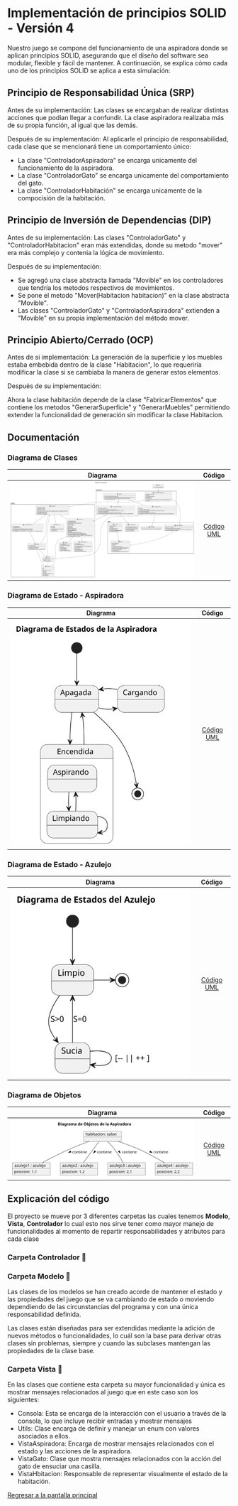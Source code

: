 # Implementación de principios SOLID - Versión 4
Nuestro juego se compone del funcionamiento de una aspiradora donde se aplican principios SOLID, asegurando que el diseño del software sea modular, flexible y fácil de mantener. A continuación, se explica cómo cada uno de los principios SOLID se aplica a esta simulación:

## Principio de Responsabilidad Única (SRP)
Antes de su implementación: Las clases se encargaban de realizar distintas acciones que podian llegar a confundir. La clase aspiradora realizaba más de su propia función, al igual que las demás.

Después de su implementación:
Al aplicarle el principio de responsabilidad, cada clase que se mencionará tiene un comportamiento único:
- La clase "ControladorAspiradora" se encarga unicamente del funcionamiento de la aspiradora.
- La clase "ControladorGato" se encarga unicamente del comportamiento del gato.
- La clase "ControladorHabitación" se encarga unicamente de la compocisión de la habitación.

## Principio de Inversión de Dependencias (DIP)

Antes de su implementación:
Las clases "ControladorGato" y "ControladorHabitacion" eran más extendidas, donde su metodo "mover" era más complejo y contenia la lógica de movimiento.

Después de su implementación:

- Se agregó una clase abstracta llamada "Movible" en los controladores que tendría los metodos respectivos de movimientos.
- Se pone el metodo "Mover(Habitacion habitacion)" en la clase abstracta "Movible".
- Las clases "ControladorGato" y "ControladorAspiradora" extienden a "Movible" en su propia implementación del método mover.

## Principio Abierto/Cerrado (OCP)

Antes de si implementación:
La generación de la superficie y los muebles estaba embebida dentro de la clase "Habitacion", lo que requeriría modificar la clase si se cambiaba la manera de generar estos elementos.

Después de su implementación:

Ahora la clase habitación depende de la clase "FabricarElementos" que contiene los metodos "GenerarSuperficie" y "GenerarMuebles" permitiendo extender la funcionalidad de generación sin modificar la clase Habitacion.

## Documentación

### Diagrama de Clases

|Diagrama|Código|
|-|:-:|
|![Diagrama de Clases](/img/DiagramaDeClases.svg)|[Código UML](/modelosUML/DiagramaDeClases.puml)|

### Diagrama de Estado - Aspiradora

|Diagrama|Código|
|-|:-:|
|![Diagrama de Estado](/img/DiagramaEstado.svg)|[Código UML](/modelosUML/DiagramaDeEstado.puml)|

### Diagrama de Estado - Azulejo

|Diagrama|Código|
|-|:-:|
|![Diagrama de Estado](/img/DiagramaEstado2.svg)|[Código UML](/modelosUML/DiagramaDeEstadopt2.puml)|

### Diagrama de Objetos

|Diagrama|Código|
|-|:-:|
|![Diagrama de Objetos](/img/ModeloDeObjetos.svg)|[Código UML](/modelosUML/DiagramaDeObjetos.puml)|


## Explicación del código

El proyecto se mueve por 3 diferentes carpetas las cuales tenemos **Modelo**, **Vista**, **Controlador** lo cual esto nos sirve tener como mayor manejo de funcionalidades al momento de repartir responsabilidades y atributos para cada clase

### Carpeta Controlador 📂

### Carpeta Modelo 📂

Las clases de los modelos se han creado acorde de mantener el estado y las propiedades del juego que se va cambiando de estado o moviendo dependiendo de las circunstancias del programa y con una única responsabilidad definida.

Las clases están diseñadas para ser extendidas mediante la adición de nuevos métodos o funcionalidades, lo cuál son la base para derivar otras clases sin problemas, siempre y cuando las subclases mantengan las propiedades de la clase base.

### Carpeta Vista 📂

En las clases que contiene esta carpeta su mayor funcionalidad y única es mostrar mensajes relacionados al juego que en este caso son los siguientes:

- Consola: Esta se encarga de la interacción con el usuario a través de la consola, lo que incluye recibir entradas y mostrar mensajes
- Utils: Clase encarga de definir y manejar un enum con valores asociados a ellos.
- VistaAspiradora: Encarga de mostrar mensajes relacionados con el estado y las acciones de la aspiradora.
- VistaGato: Clase que mostra mensajes relacionados con la acción del gato de ensuciar una casilla.
- VistaHbitacion: Responsable de representar visualmente el estado de la habitación.

[Regresar a la pantalla principal](/README.md)
